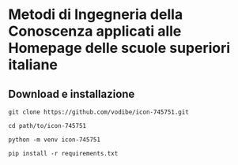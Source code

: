 # Metodi di Ingegneria della Conoscenza applicati alle Homepage delle scuole superiori italiane

## Download e installazione

```
git clone https://github.com/vodibe/icon-745751.git

cd path/to/icon-745751

python -m venv icon-745751

pip install -r requirements.txt
```

